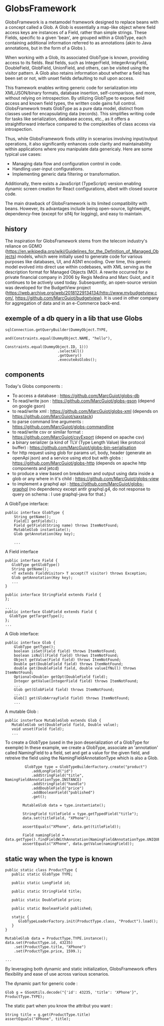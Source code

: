 # GlobsFramework

GlobsFramework is a metamodel framework designed to replace beans with a concept called a Glob. A Glob is essentially a
map-like object where field access keys are instances of a Field, rather than simple strings. These Fields, specific to
a given 'bean', are grouped within a GlobType, each containing additional information referred to as annotations (akin
to Java annotations, but in the form of a Globs ).

When working with a Glob, its associated GlobType is known, providing access to its fields. Real fields, such as
IntegerField, IntegerArrayField, DoubleField, GlobField, UnionField, and others, can be visited using the visitor
pattern. A Glob also retains information about whether a field has been set or not, with unset fields defaulting to null
upon access.

This framework enables writing generic code for serialization into XML/JSON/binary formats, database insertion,
self-comparison, and more, without relying on introspection. By utilizing GlobType to expose field access and known
field types, the written code gains full control. GlobsFramework treats GlobType as a pure data model, distinct from
classes used for encapsulating data (records). This simplifies writing code for tasks like serialization, database
access, etc., as it offers a straightforward interface compared to the complexities of class access via introspection.

Thus, while GlobsFramework finds utility in scenarios involving input/output operations, it also significantly enhances
code clarity and maintainability within applications where you manipulate data genericaly. Here are some typical use
cases:

* Managing data flow and configuration control in code.
* Handling user-input configurations.
* Implementing generic data filtering or transformation.

Additionally, there exists a JavaScript (TypeScript) version enabling dynamic screen creation for React configurations,
albeit with closed source code.

The main drawback of GlobsFramework is its limited compatibility with beans. However, its advantages include being
open-source, lightweight, dependency-free (except for slf4j for logging), and easy to maintain.

## history

The inspiration for GlobsFramework stems from the telecom industry's reliance on
GDMO (https://en.wikipedia.org/wiki/Guidelines_for_the_Definition_of_Managed_Objects) models, which were initially used
to generate code for various purposes like databases, UI, and ASN1 encoding. Over time, this generic model evolved into
direct use within codebases, with XML serving as the description format for Managed Objects (MO). A rewrite occurred for
a private financial company in 2006 by Regis Medina and Marc Guiot, and it continues to be actively used today.
Subsequently, an open-source version was developed for the BudgetView
project (https://web.archive.org/web/20181229134134/http://www.mybudgetview.com/, https://github.com/MarcGuiot/budgetview).
It is used in other company for aggregation of data and in an e-Commerce back-end.

## exemple of a db query in a lib that use Globs

```
sqlConnection.getQueryBuilder(DummyObject.TYPE,
                                and(Constraints.equal(DummyObject.NAME, "hello"),
                                        Constraints.equal(DummyObject.ID, 1)))
                        .selectAll()
                        .getQuery()
                        .executeAsGlobs();
```

## components

Today's Globs components :

* To access a database : https://github.com/MarcGuiot/globs-db
* To read/write json : https://github.com/MarcGuiot/globs-gson (depend on google gson)
* to read/write xml : https://github.com/MarcGuiot/globs-xml (depends on https://github.com/MarcGuiot/saxstack)
* to parse command line arguments : https://github.com/MarcGuiot/globs-commandline
* to read/write csv or similar format : https://github.com/MarcGuiot/csvExport (depend on apache csv)
* a binary serializer (a kind of TLV (Type Length Value) like protocol
  buffer) : https://github.com/MarcGuiot/globs-bin-serialisation
* for http request using glob for params url, body, header (generate an openApi json) and a service using etcd but with
  globs : https://github.com/MarcGuiot/globs-http (depends on apache http components and jetcd)
* to produce a view based on breakdown and output using data inside a glob or any where in it's
  child : https://github.com/MarcGuiot/globs-view
* to implement a graphql api : https://github.com/MarcGuiot/globs-graphql (no dependency except antlr graphql.g4, do not
  response to query on schema : I use graphql-java for that.)

A GlobType interface:

```
public interface GlobType {
    String getName();
    Field[] getFields();
    Field getField(String name) throws ItemNotFound;
    MutableGlob instantiate();
    Glob getAnnotation(Key key);

    ...
```

A Field interface

```
public interface Field {
   GlobType getGlobType()
   String getName();
   <T extends FieldVisitor> T accept(T visitor) throws Exception;
   Glob getAnnotation(Key key);
   ...
}

public interface StringField extends Field {
};

...
public interface GlobField extends Field {
  GlobType getTargetType();
};
...
```

A Glob interface:

```
public interface Glob {
    GlobType getType();
    boolean isSet(Field field) throws ItemNotFound;
    boolean isNull(Field field) throws ItemNotFound;
    Object getValue(Field field) throws ItemNotFound;
    Double get(DoubleField field) throws ItemNotFound;
    double get(DoubleField field, double valueIfNull) throws ItemNotFound;
    Optional<Double> getOpt(DoubleField field);
    Integer getValue(IntegerField field) throws ItemNotFound;
    ...
    Glob get(GlobField field) throws ItemNotFound;
    ...
    Glob[] get(GlobArrayField field) throws ItemNotFound;
    ...
```

A mutable Glob :

```
public insterface MutableGlob extends Glob {
   MutableGlob set(DoubleField field, Double value);
   void unset(Field field);
   ...
```

To create a GlobType (used in the json deserialization of a GlobType for exemple)
In these example, we create a GlobType, associate an 'annotation' called NamingField to a field, set and get a value for
the given field,
and retreive the field using the NamingFieldAnnotationType which is also a Glob.

```
         GlobType type = GlobTypeBuilderFactory.create("product")
            .addLongField("id")
            .addStringField("title", NamingFieldAnnotationType.INSTANCE)
            .addStringField("handle")
            .addDoubleField("price")
            .addBooleanField("published")
            .get();

        MutableGlob data = type.instantiate();

        StringField titleField = type.getTypedField("title");
        data.set(titleField, "XPhone");

        assertEquals("XPhone", data.get(titleField));

        Field namingField = data.getType().findFieldWithAnnotation(NamingFieldAnnotationType.UNIQUE_KEY);
        assertEquals("XPhone", data.getValue(namingField));
```

## static way when the type is known

```
public static class ProductType {
   public static GlobType TYPE;
   
   public static LongField id;

   public static StringField title;
   
   public static DoubleField price;
   
   public static BooleanField published;
   
   static {
      GlobTypeLoaderFactory.init(ProductType.class, "Product").load();
   }
}

MutableGlob data = ProductType.TYPE.instance();
data.set(ProductType.id, 43235)
    .set(ProductType.title, "XPhone")
    .set(ProductType.price, 1599.);

...

```

By leveraging both dynamic and static initialization, GlobsFramework offers flexibility and ease of use across various
scenarios.

The dynamic part for generic code :

```
Glob g = GSonUtils.decode("{'id': 43235, 'title': 'XPhone'}", ProductType.TYPE);
```

The static part when you know the attribut you want :

```
String title = g.get(ProductType.title)
assertEquals("XPhone", title);
```

